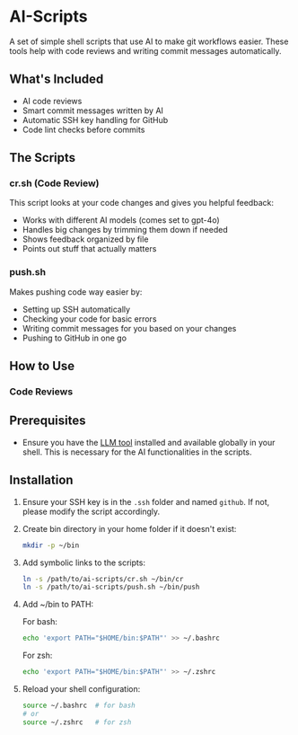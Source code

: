 # AI-Scripts

A set of simple shell scripts that use AI to make git workflows easier. These tools help with code reviews and writing commit messages automatically.

## What's Included

- AI code reviews
- Smart commit messages written by AI
- Automatic SSH key handling for GitHub
- Code lint checks before commits

## The Scripts

### cr.sh (Code Review)
This script looks at your code changes and gives you helpful feedback:
- Works with different AI models (comes set to gpt-4o)
- Handles big changes by trimming them down if needed
- Shows feedback organized by file
- Points out stuff that actually matters

### push.sh
Makes pushing code way easier by:
- Setting up SSH automatically
- Checking your code for basic errors
- Writing commit messages for you based on your changes
- Pushing to GitHub in one go

## How to Use

### Code Reviews

## Prerequisites

- Ensure you have the [LLM tool](https://llm.datasette.io/en/stable/) installed and available globally in your shell. This is necessary for the AI functionalities in the scripts.

## Installation

1. Ensure your SSH key is in the `.ssh` folder and named `github`. If not, please modify the script accordingly.

2. Create bin directory in your home folder if it doesn't exist:
   ```bash
   mkdir -p ~/bin
   ```

3. Add symbolic links to the scripts:
   ```bash
   ln -s /path/to/ai-scripts/cr.sh ~/bin/cr
   ln -s /path/to/ai-scripts/push.sh ~/bin/push
   ```

4. Add ~/bin to PATH:

   For bash:
   ```bash
   echo 'export PATH="$HOME/bin:$PATH"' >> ~/.bashrc
   ```

   For zsh:
   ```bash
   echo 'export PATH="$HOME/bin:$PATH"' >> ~/.zshrc
   ```

5. Reload your shell configuration:
   ```bash
   source ~/.bashrc  # for bash
   # or
   source ~/.zshrc   # for zsh
   ```

